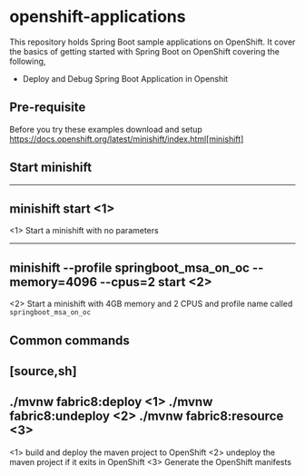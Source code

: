 # openshift-applications

This repository holds Spring Boot sample applications on OpenShift. It cover the basics of getting started with Spring Boot on OpenShift covering the following,

* Deploy and Debug Spring Boot Application in Openshit

## Pre-requisite
Before you try these examples download and setup https://docs.openshift.org/latest/minishift/index.html[minishift]

## Start minishift
----
minishift start <1>
----
<1> Start a minishift with no parameters

----
minishift --profile springboot_msa_on_oc --memory=4096 --cpus=2 start <2>
----
<2> Start a minishift with 4GB memory and 2 CPUS and profile name called `springboot_msa_on_oc`

## Common commands
[source,sh]
----
 ./mvnw fabric8:deploy <1>
 ./mvnw fabric8:undeploy <2>
 ./mvnw fabric8:resource <3>
---- 

<1> build and deploy the maven project to OpenShift
<2> undeploy the maven project if it exits in OpenShift
<3> Generate the OpenShift manifests

